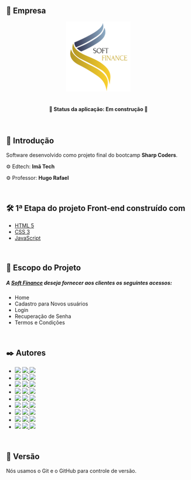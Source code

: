 ## 🏦 Empresa

<div align="center">
<img height="190px" src="/src/assets/Soft Finance.png"> 
</div>

<br />

<h4 align="center">🚧 Status da aplicação: Em construção 🚧</h4>

<br />

## 🚀 Introdução

Software desenvolvido como projeto final do bootcamp <b>Sharp Coders</b>.

⚙️ Edtech: <b>Imã Tech</b>

⚙️ Professor: <b>Hugo Rafael</b>

<br />

## 🛠️ 1ª Etapa do projeto Front-end construído com

- [HTML 5](https://developer.mozilla.org/en-US/docs/Glossary/HTML5)
- [CSS 3](https://developer.mozilla.org/en-US/docs/Web/CSS)
- [JavaScript](https://developer.mozilla.org/pt-BR/docs/Web/JavaScript)

<br />

## 📌 Escopo do Projeto

<h5>A <u>Soft Finance</u> deseja fornecer aos clientes os seguintes acessos:</h5>
<ul>
<li>Home</li>
<li>Cadastro para Novos usuários</li>
<li>Login</li>
<li>Recuperação de Senha</li>
<li>Termos e Condições</li>
</ul>

<br />

## ✒️ Autores

 <ul>
    <!-- Alana Lima Peres -->
    <li>
      <img src="https://img.shields.io/badge/Dev-Alana%20Peres-blueviolet">
      <a href="https://github.com/AlanaPeres">
        <img src="https://img.shields.io/badge/GitHub-100000?&logo=github&logoColor=white">
      </a>
      <a href="https://www.linkedin.com/in/alana-peres/">
        <img src="https://img.shields.io/badge/LinkedIn-0077B5?&logo=linkedin&logoColor=white">
      </a>
    </li>
    <!-- Larissa Leal Dos Santos Dias -->
    <li>
      <img src="https://img.shields.io/badge/Dev-Larissa%20Leal-blueviolet">
      <a href="https://github.com/LariLealDias">
        <img src="https://img.shields.io/badge/GitHub-100000?&logo=github&logoColor=white">
      </a>
      <a href="https://www.linkedin.com/in/larissa-leal-dias-408455157/">
        <img src="https://img.shields.io/badge/LinkedIn-0077B5?&logo=linkedin&logoColor=white">
      </a>
    </li>
        <!-- Leandro Gomes Lopes  -->
    <li>
      <img src="https://img.shields.io/badge/Dev-Leandro%20Lopes-blueviolet">
      <a href="https://github.com/leandrolopes86">
        <img src="https://img.shields.io/badge/GitHub-100000?&logo=github&logoColor=white">
      </a>
      <a href="https://www.linkedin.com/in/leandrolopes86/">
        <img src="https://img.shields.io/badge/LinkedIn-0077B5?&logo=linkedin&logoColor=white">
      </a>
      </a>
    </li>
    <!-- Lennan Renzo -->
    <li>
      <img src="https://img.shields.io/badge/Dev-Lennan%20Renzo-blueviolet">
      <a href="https://github.com/LENNANrnz">
        <img src="https://img.shields.io/badge/GitHub-100000?&logo=github&logoColor=white">
      </a>
      <a href="https://www.linkedin.com/in/lennanrnz/">
        <img src="https://img.shields.io/badge/LinkedIn-0077B5?&logo=linkedin&logoColor=white">
      </a>
    </li>
    <!-- Leonardo Borges -->
    <li>
      <img src="https://img.shields.io/badge/Dev-Leonardo%20Borges-blueviolet">
      <a href="https://github.com/lbvargas99">
        <img src="https://img.shields.io/badge/GitHub-100000?&logo=github&logoColor=white">
      </a>
      <a href="https://www.linkedin.com/in/lbvargas99">
        <img src="https://img.shields.io/badge/LinkedIn-0077B5?&logo=linkedin&logoColor=white">
      </a>
    </li>
    <!-- Luana Oliveira Da Silva -->
    <li>
      <img src="https://img.shields.io/badge/Dev-Luana%20Silva-blueviolet">
      <a href="https://github.com/luanaoliveira">
        <img src="https://img.shields.io/badge/GitHub-100000?&logo=github&logoColor=white">
      </a>
      <a href="https://www.linkedin.com/in/eng-luana-oliveira">
        <img src="https://img.shields.io/badge/LinkedIn-0077B5?&logo=linkedin&logoColor=white">
      </a>
    </li>
      <!-- Lucélia Batista -->
    <li>
      <img src="https://img.shields.io/badge/Dev-Lucélia%20Batista-blueviolet">
      <a href="https://github.com/Luceliabatista">
        <img src="https://img.shields.io/badge/GitHub-100000?&logo=github&logoColor=white">
      </a>
      <a href="https://www.linkedin.com/in/luceliabatista/">
        <img src="https://img.shields.io/badge/LinkedIn-0077B5?&logo=linkedin&logoColor=white">
      </a>
    </li>
    <!-- Natanael Barboza Lima -->
    <li>
      <img src="https://img.shields.io/badge/Dev-Natanael%20Lima-blueviolet">
      <a href="https://github.com/Natanaelbarboz">
        <img src="https://img.shields.io/badge/GitHub-100000?&logo=github&logoColor=white">
      </a>
      <a href="https://www.linkedin.com/in/natanael-barboza">
        <img src="https://img.shields.io/badge/LinkedIn-0077B5?&logo=linkedin&logoColor=white">
      </a>
    </li>
    <!-- Raphael Albergaria -->
    <li>
      <img src="https://img.shields.io/badge/Dev-Raphael%20Albergaria-blueviolet">
      <a href="https://github.com/Raphael-Albergaria">
        <img src="https://img.shields.io/badge/GitHub-100000?&logo=github&logoColor=white">
      </a>
      <a href="https://www.linkedin.com/in/raphael-albergaria">
        <img src="https://img.shields.io/badge/LinkedIn-0077B5?&logo=linkedin&logoColor=white">
      </a>
    </li>
  </ul>
<br />

## 📌 Versão

Nós usamos o Git e o GitHub para controle de versão.
